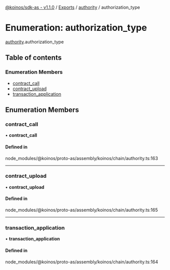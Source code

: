 [@koinos/sdk-as - v1.1.0](../README.md) / [Exports](../modules.md) / [authority](../modules/authority.md) / authorization\_type

# Enumeration: authorization\_type

[authority](../modules/authority.md).authorization_type

## Table of contents

### Enumeration Members

- [contract\_call](authority.authorization_type.md#contract_call)
- [contract\_upload](authority.authorization_type.md#contract_upload)
- [transaction\_application](authority.authorization_type.md#transaction_application)

## Enumeration Members

### contract\_call

• **contract\_call**

#### Defined in

node_modules/@koinos/proto-as/assembly/koinos/chain/authority.ts:163

___

### contract\_upload

• **contract\_upload**

#### Defined in

node_modules/@koinos/proto-as/assembly/koinos/chain/authority.ts:165

___

### transaction\_application

• **transaction\_application**

#### Defined in

node_modules/@koinos/proto-as/assembly/koinos/chain/authority.ts:164
